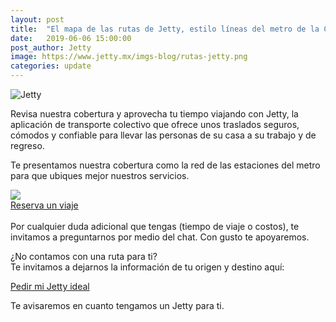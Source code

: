 ```yaml
---
layout: post
title:  "El mapa de las rutas de Jetty, estilo líneas del metro de la CDMX"
date:   2019-06-06 15:00:00
post_author: Jetty
image: https://www.jetty.mx/imgs-blog/rutas-jetty.png
categories: update
---
```

![Jetty]({{site.baseurl}}/imgs-blog/rutas-jetty.png)


Revisa nuestra cobertura y aprovecha tu tiempo viajando con Jetty, la aplicación de transporte colectivo que ofrece unos traslados seguros, cómodos y confiable para llevar las personas de su casa a su trabajo y de regreso.

Te presentamos nuestra cobertura como la red de las estaciones del metro para que ubiques mejor nuestros servicios.

<a href="{{site.baseurl}}/imgs-blog/Jetty-Mapa-Rutas.svg" target="_blank">
 <img src="{{site.baseurl}}/imgs-blog/Jetty-Mapa-Rutas.svg">
</a>

<div class="text-center">
  <a href="http://viaja.jetty.mx/lineasjetty" class="btn btn-green">Reserva un viaje</a>
</div>

<br>
Por cualquier duda adicional que tengas (tiempo de viaje o costos), te invitamos a preguntarnos por medio del chat. Con gusto te apoyaremos.

¿No contamos con una ruta para ti?
<br>
Te invitamos a dejarnos la información de tu origen y destino aquí:
<br>
<div class="text-center">
  <a href="http://viaja.jetty.mx/nuevo" class="btn btn-green">Pedir mi Jetty ideal</a>
</div>

Te avisaremos en cuanto tengamos un Jetty para ti.

